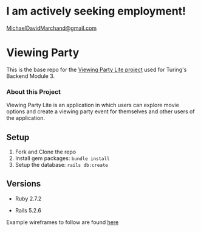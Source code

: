 # I am actively seeking employment!

<MichaelDavidMarchand@gmail.com>

# Viewing Party

This is the base repo for the [Viewing Party Lite project](https://backend.turing.edu/module3/projects/viewing_party_lite) used for Turing's Backend Module 3.

### About this Project

Viewing Party Lite is an application in which users can explore movie options and create a viewing party event for themselves and other users of the application.

## Setup

1. Fork and Clone the repo
2. Install gem packages: `bundle install`
3. Setup the database: `rails db:create`


## Versions

- Ruby 2.7.2

- Rails 5.2.6

Example wireframes to follow are found [here](https://backend.turing.edu/module3/projects/viewing_party_lite/wireframes)
